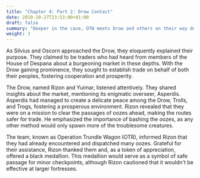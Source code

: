 ```yaml
---
title: "Chapter 4: Part 2: Drow Contact"
date: 2010-10-27T23:53:00+01:00
draft: false
summary: "Deeper in the cave, OTW meets Drow and others on their way down"
weight: 3
---
```



As Silvius and Oscorn approached the Drow, they eloquently explained their purpose. They claimed to be traders who had heard from members of the House of Despana about a burgeoning market in these depths. With the Drow gaining prominence, they sought to establish trade on behalf of both their peoples, fostering cooperation and prosperity.

The Drow, named Rizon and Yuimar, listened attentively. They shared insights about the market, mentioning its enigmatic overseer, Asperdis. Asperdis had managed to create a delicate peace among the Drow, Trolls, and Trogs, fostering a prosperous environment. Rizon revealed that they were on a mission to clear the passages of oozes ahead, making the routes safer for trade. He emphasized the importance of bashing the oozes, as any other method would only spawn more of the troublesome creatures.

The team, known as Operation Trundle Wagon (OTR), informed Rizon that they had already encountered and dispatched many oozes. Grateful for their assistance, Rizon thanked them and, as a token of appreciation, offered a black medallion. This medallion would serve as a symbol of safe passage for minor checkpoints, although Rizon cautioned that it wouldn't be effective at larger fortresses.

